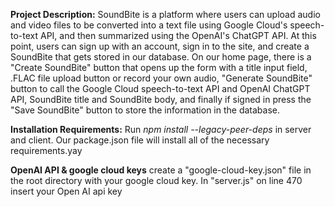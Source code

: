 **Project Description:**
SoundBite is a platform where users can upload audio and video files to be converted into a text file using Google Cloud's speech-to-text API, and then summarized using the OpenAI's ChatGPT API. At this point, users can sign up with an account, sign in to the site, and create a SoundBite that gets stored in our database. On our home page, there is a "Create SoundBite" button that opens up the form with a title input field, .FLAC file upload button or record your own audio, "Generate SoundBite" button to call the Google Cloud speech-to-text API and OpenAI ChatGPT API, SoundBite title and SoundBite body, and finally if signed in press the "Save SoundBite" button to store the information in the database. 

**Installation Requirements:**
Run *npm install --legacy-peer-deps* in server and client. Our package.json file will install all of the necessary requirements.yay

**OpenAI API & google cloud keys**
create a "google-cloud-key.json" file in the root directory with your google cloud key. In "server.js" on line 470 insert your Open AI api key